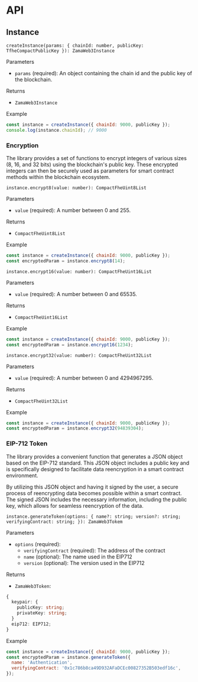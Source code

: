 # API

## Instance

`createInstance(params: { chainId: number, publicKey: TfheCompactPublicKey }): ZamaWeb3Instance`

Parameters

- `params` (required): An object containing the chain id and the public key of the blockchain.

Returns

- `ZamaWeb3Instance`

Example

```javascript
const instance = createInstance({ chainId: 9000, publicKey });
console.log(instance.chainId); // 9000
```

### Encryption

The library provides a set of functions to encrypt integers of various sizes (8, 16, and 32 bits) using the blockchain's public key. These encrypted integers can then be securely used as parameters for smart contract methods within the blockchain ecosystem.

`instance.encrypt8(value: number): CompactFheUint8List`

Parameters

- `value` (required): A number between 0 and 255.

Returns

- `CompactFheUint8List`

Example

```javascript
const instance = createInstance({ chainId: 9000, publicKey });
const encryptedParam = instance.encrypt8(14);
```

`instance.encrypt16(value: number): CompactFheUint16List`

Parameters

- `value` (required): A number between 0 and 65535.

Returns

- `CompactFheUint16List`

Example

```javascript
const instance = createInstance({ chainId: 9000, publicKey });
const encryptedParam = instance.encrypt16(1234);
```

`instance.encrypt32(value: number): CompactFheUint32List`

Parameters

- `value` (required): A number between 0 and 4294967295.

Returns

- `CompactFheUint32List`

Example

```javascript
const instance = createInstance({ chainId: 9000, publicKey });
const encryptedParam = instance.encrypt32(94839304);
```

### EIP-712 Token

The library provides a convenient function that generates a JSON object based on the EIP-712 standard. This JSON object includes a public key and is specifically designed to facilitate data reencryption in a smart contract environment.

By utilizing this JSON object and having it signed by the user, a secure process of reencrypting data becomes possible within a smart contract. The signed JSON includes the necessary information, including the public key, which allows for seamless reencryption of the data.

`instance.generateToken(options: { name?: string; version?: string; verifyingContract: string; }): ZamaWeb3Tokem`

Parameters

- `options` (required):
  - `verifyingContract` (required): The address of the contract
  - `name` (optional): The name used in the EIP712
  - `version` (optional): The version used in the EIP712

Returns

- `ZamaWeb3Token`:

```typescript
{
  keypair: {
    publicKey: string;
    privateKey: string;
  }
  eip712: EIP712;
}
```

Example

```javascript
const instance = createInstance({ chainId: 9000, publicKey });
const encryptedParam = instance.generateToken({
  name: 'Authentication',
  verifyingContract: '0x1c786b8ca49D932AFaDCEc00827352B503edf16c',
});
```
